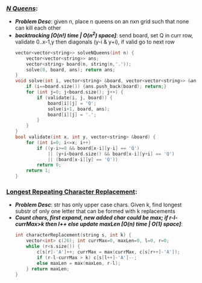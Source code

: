 ### ***[N Queens](https://leetcode.com/problems/n-queens/)***:
- ***Problem Desc***: given n, place n queens on an nxn grid such that none can kill each other
- ***backtracking [O(n!) time | O(n<sup>2</sup>) space]***: send board, set Q in curr row, validate 0..x-1,y then diagonals (y-i & y+i), if valid go to next row
  ```cpp
  vector<vector<string>> solveNQueens(int n) {
      vector<vector<string>> ans;
      vector<string> board(n, string(n,'.'));
      solve(0, board, ans); return ans;
  }
  void solve(int i, vector<string> &board, vector<vector<string>> &ans) {
      if (i==board.size()) {ans.push_back(board); return;}
      for (int j=0; j<board.size(); j++) {
          if (validate(i, j, board)) {
              board[i][j] = 'Q';
              solve(i+1, board, ans);
              board[i][j] = '.';
          }
      }
  }
  bool validate(int x, int y, vector<string> &board) {
      for (int i=0; i<=x; i++)
          if ((y-i>=0 && board[x-i][y-i] == 'Q')
              || (y+i<board.size() && board[x-i][y+i] == 'Q')
              || (board[x-i][y] == 'Q'))
          return 0;
      return 1;
  }
  ```

### [Longest Repeating Character Replacement](https://leetcode.com/problems/longest-repeating-character-replacement/):
- ***Problem Desc***: str has only upper case chars. Given k, find longest substr of only one letter that can be formed with k replacements 
- ***Count chars, first expand, new added char could be max; if r-l-currMax>k then l++ else update maxLen [O(n) time | O(1) space]***:
  ```cpp
  int characterReplacement(string s, int k) {
      vector<int> c(26); int currMax=0, maxLen=0, l=0, r=0;
      while (r<s.size()) {
          c[s[r]-'A']++; currMax = max(currMax, c[s[r++]-'A']);
          if (r-l-currMax > k) c[s[l++]-'A']--;
          else maxLen = max(maxLen, r-l); 
      } return maxLen;
  }
  ```
